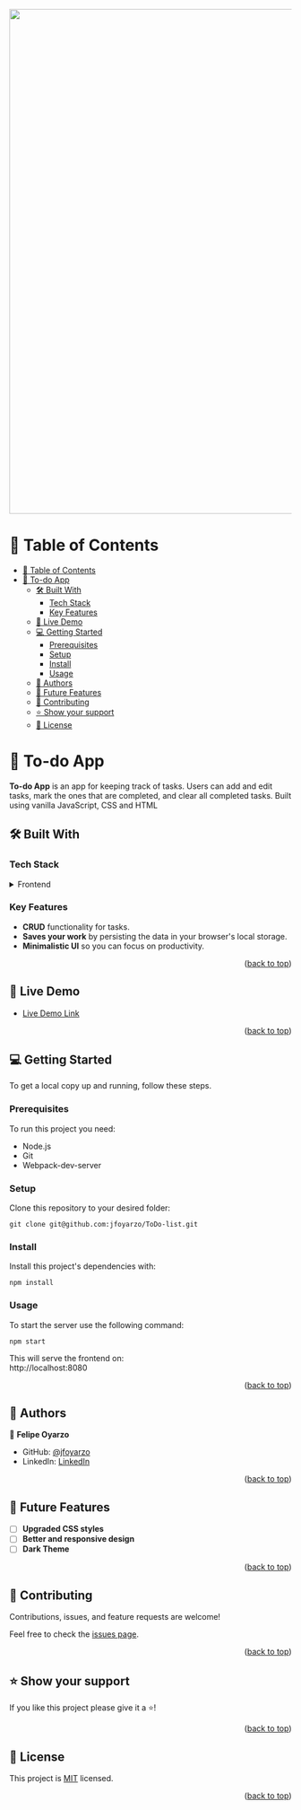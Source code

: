 <a name="readme-top"></a>
<div align="center">
<img src="https://user-images.githubusercontent.com/101157253/232583638-73072168-8b95-4389-b772-c4a56d4b211c.png" style="height: auto; width: 900px;"/>
</div>
<!-- TABLE OF CONTENTS -->

# 📗 Table of Contents

- [📗 Table of Contents](#-table-of-contents)
- [📖 To-do App ](#-to-do-app-)
  - [🛠 Built With ](#-built-with-)
    - [Tech Stack ](#tech-stack-)
    - [Key Features ](#key-features-)
  - [🚀 Live Demo ](#-live-demo-)
  - [💻 Getting Started ](#-getting-started-)
    - [Prerequisites](#prerequisites)
    - [Setup](#setup)
    - [Install](#install)
    - [Usage](#usage)
  - [👥 Authors ](#-authors-)
  - [🔭 Future Features ](#-future-features-)
  - [🤝 Contributing ](#-contributing-)
  - [⭐️ Show your support ](#️-show-your-support-)
  - [📝 License ](#-license-)

<!-- PROJECT DESCRIPTION -->

# 📖 To-do App <a name="about-project"></a>

**To-do App** is an app for keeping track of tasks. Users can add and edit tasks, mark the ones that are completed, and clear all completed tasks. Built using vanilla JavaScript, CSS and HTML

## 🛠 Built With <a name="built-with"></a>

### Tech Stack <a name="tech-stack"></a>


<details>
  <summary>Frontend</summary>
  <ul>
    <li><a href="https://www.javascript.com/">Vanilla JavaScript</a></li>
  </ul>
</details>

<!-- Features -->

### Key Features <a name="key-features"></a>


- **CRUD** functionality for tasks.
- **Saves your work** by persisting the data in your browser's local storage.
- **Minimalistic UI** so you can focus on productivity.

<p align="right">(<a href="#readme-top">back to top</a>)</p>

<!-- LIVE DEMO -->

## 🚀 Live Demo <a name="live-demo"></a>

- [Live Demo Link](https://jfoyarzo.github.io/ToDo-list/dist/)

<p align="right">(<a href="#readme-top">back to top</a>)</p>

<!-- GETTING STARTED -->

## 💻 Getting Started <a name="getting-started"></a>


To get a local copy up and running, follow these steps.

### Prerequisites
To run this project you need:

- Node.js
- Git
- Webpack-dev-server

### Setup

Clone this repository to your desired folder:

```
git clone git@github.com:jfoyarzo/ToDo-list.git
```

### Install

Install this project's dependencies with:

```
npm install
```

### Usage

To start the server use the following command: <br>
```
npm start
```

This will serve the frontend on:<br>
http://localhost:8080 <br>

<p align="right">(<a href="#readme-top">back to top</a>)</p>

<!-- AUTHORS -->

## 👥 Authors <a name="authors"></a>

👤 **Felipe Oyarzo**

- GitHub: [@jfoyarzo](https://github.com/jfoyarzo)
- LinkedIn: [LinkedIn](https://www.linkedin.com/in/jorge-felipe-oyarzo-contreras/)

<p align="right">(<a href="#readme-top">back to top</a>)</p>

<!-- FUTURE FEATURES -->

## 🔭 Future Features <a name="future-features"></a>

- [ ] **Upgraded CSS styles**
- [ ] **Better and responsive design**
- [ ] **Dark Theme**

<p align="right">(<a href="#readme-top">back to top</a>)</p>

<!-- CONTRIBUTING -->

## 🤝 Contributing <a name="contributing"></a>

Contributions, issues, and feature requests are welcome!

Feel free to check the [issues page](https://github.com/jfoyarzo/ToDo-list/issues).

<p align="right">(<a href="#readme-top">back to top</a>)</p>

<!-- SUPPORT -->

## ⭐️ Show your support <a name="support"></a>


If you like this project please give it a ⭐!

<p align="right">(<a href="#readme-top">back to top</a>)</p>


<!-- LICENSE -->

## 📝 License <a name="license"></a>

This project is [MIT](./LICENSE) licensed.


<p align="right">(<a href="#readme-top">back to top</a>)</p>

